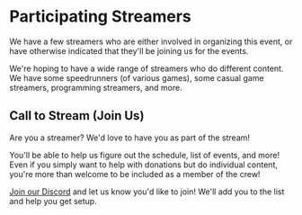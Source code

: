 # Participating Streamers

We have a few streamers who are either involved in organizing this event, or have otherwise indicated that they'll be joining
us for the events.

We're hoping to have a wide range of streamers who do different content. We have some speedrunners (of various games), some casual game streamers, programming streamers, and more.

<div id="streamers">
	<v-streamers-list></v-streamers-list>
</div>

<script>
async function doAsync() {
	const channels = await fetch(`https://tfd-twitch-is-live.horrific.dev/channels/${window.Streamers.join('/')}`).then(res => res.json());
	return Object.entries(channels)
		.map(([id, info]) => ({ id, url: `https://twitch.tv/${id}`, ...info }))
		.sort((a, b) => a.displayName.localeCompare(b.displayName))
		.sort((a, b) => (b.isLive ? 1 : 0) - (a.isLive ? 1 : 0));
}

Vue.component('v-streamers-list', {
	template: `
		<div>
			<div class="streamer" v-for="streamer in streamers" :key="streamer.displayName" v-bind:live="streamer.isLive" v-on:click="window.location.href = streamer.url;">
				<img :src="streamer.profilePictureUrl"/>
				<div>
					<span class="streamer-name">{{ streamer.displayName }}</span>
					<a :href="streamer.url">{{ streamer.url }}</a>
				</div>
			</div>
		</div>
    `,
    data() {
		return { streamers: [] }
	},
	mounted() {
		doAsync().then(arr => {
			this.streamers = arr;
			console.log(arr);
		});
	}
});

new Vue({
	el: "#streamers"
});
</script>

<style>
.streamer {
	display: flex;
	position: relative;
	align-items: center;
	padding: 16px 0;
	cursor: pointer;
}

.streamer > img {
	width: 80px;
	height: 80px;
	padding: 4px;
	box-shadow: 0 0 0 3px var(--accent);
	border-radius: 50%;
	margin-right: 24px;
}

.streamer[live] > img {
	box-shadow: 0 0 0 3px #FF0000;
}

.streamer[live]::after {
	position: absolute;
	bottom: 8px;
	left: 40px;
	transform: translateX(-50%);

	content: 'LIVE';
	padding: 4px 6px;
	border-radius: 6px;
	font-weight: 700;
	color: #FFFFFF;
	background-color: #D50000;
}

.streamer .streamer-name {
	display: block;
	font-weight: 700;
	font-size: 1.2em;
}

.streamer > div {
	flex-grow: 1;
}
</style>

## Call to Stream (Join Us)

Are you a streamer? We'd love to have you as part of the stream!

You'll be able to help us figure out the schedule, list of events, and more! Even if you simply want to help with donations
but do individual content, you're more than welcome to be included as a member of the crew!

[Join our Discord](https://discord.theframedrops.com) and let us know you'd like to join! We'll add you to the list and help
you get setup.
